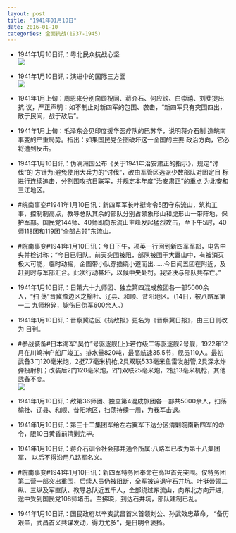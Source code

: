 ```yaml
---
layout: post
title: "1941年01月10日"
date: 2016-01-10
categories: 全面抗战(1937-1945)
---
```


<meta name="referrer" content="no-referrer" />

- 1941年1月10日讯：粤北民众抗战心坚 <br/><img src="https://ww1.sinaimg.cn/large/aca367d8jw1ezutkivstsj20hy0autab.jpg" />

- 1941年1月10日讯：演进中的国际三方面 <br/><img src="https://ww2.sinaimg.cn/large/aca367d8jw1ezurul1mzkj20pq0y0niu.jpg" />

- 1941年1月上旬：周恩来分别向顾祝同、蒋介石、何应钦、白崇禧、刘斐提出抗 议，严正声明：如不制止对新四军的包围、袭击，“新四军只有突围四出， 散于民间，战于敌后”。 

- 1941年1月上旬：毛泽东会见印度援华医疗队的巴苏华，说明蒋介石制 造皖南事变的严重局势。指出：如果国民党企图破坏这一全国的主要 政治方向，它必将遭到反击。 

- 1941年1月10日讯：伪满洲国公布《关于1941年治安肃正的指示》，规定“讨伐”的 方针为:避免使用大兵力的“讨伐”，改由军管区选派少数部队对固定目 标进行连续追击，分割围攻抗日联军，并规定本年度“治安肃正”的重点 为北安和三江地区。 

- #皖南事变#1941年1月10日讯：新四军军长叶挺命令5团守东流山，筑构工事，控制制高点，教导总队其余的部队分别占领象形山和虎形山一带阵地，保护军部。国民党144师、40师即向东流山主峰发起猛烈攻击，至下午5时，40师118团和119团“全部占领”东流山。 

- #皖南事变#1941年1月10日讯：今日下午，项英一行回到新四军军部，电告中央并检讨称：“今日已归队。前天突围被阻，部队被围于大矗山中，有被消灭极大可能，临时动摇，企图带小队穿插绕小道而出……今日闻五团在附近，及赶到时与军部汇合。此次行动甚坏，以候中央处罚。我坚决与部队共存亡。” 

- 1941年1月10日讯：日第六十九师团、独立第四混成旅团各一部5000余人，“扫 荡”晋冀豫边区之榆社、辽县、和顺、昔阳地区。（14日，被八路军第一二 九师粉碎，毙伤日伪军600余人。） 

- 1941年1月10日讯：晋察冀边区《抗敌报》更名为《晋察冀日报》，由三日刊改为 日刊。 

- #参战装备#日本海军“吴竹”号驱逐舰(上):若竹级二等驱逐舰2号舰，1922年12月在川崎神户船厂竣工。排水量820吨，最高航速35.5节，舰员110人。最初武备3门120毫米炮，2挺7.7毫米机枪,2具双联533毫米鱼雷发射管,2具深水炸弹投射机；改装后2门120毫米炮，2门双联25毫米炮，2挺13毫米机枪，其他武备不变。 <br/><img src="https://ww4.sinaimg.cn/large/aca367d8jw1ezu65y7f0bj20k30c40us.jpg" />

- 1941年1月10日讯：敌第36师团、独立第4混成旅团各一部共5000余人，扫荡榆社、辽县、和顺、昔阳地区，扫荡持续一周，为我军击退。 

- 1941年1月10日讯：第三十二集团军给左右翼军下达分区清剿皖南新四军的命 令，限10日黄昏前清剿完毕。 

- 1941年1月10日讯：蒋介石训令社会部并通令所属:八路军已改为第十八集团军， 以后不得沿用八路军名义。 

- #皖南事变#1941年1月10日讯：新四军特务团奉命在高坦首先突围。仅特务团第二营一部突出重围，后续人员仍被阻断，全军被迫退守石井坑。叶挺带领二纵、三纵及军直队、教导总队近五千人，全部绕过东流山，向东北方向开进，途中受到国民党108师堵击。至拂晓，到达石井坑，部队建制已乱。 

- 1941年1月10日讯：国民政府以辛亥武昌首义首领刘公、孙武效忠革命， “备历艰辛，武昌首义共谋发动，得力尤多”，是日明令褒扬。 

